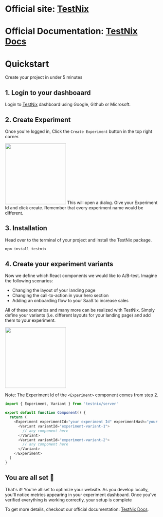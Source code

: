 # Official site: [TestNix](https://testnix.vercel.app/)

# Official Documentation: [TestNix Docs](https://testnix-docs.vercel.app)

# Quickstart
Create your project in under 5 minutes

## 1. Login to your dashboaard
Login to [TestNix](https://testnix.vercel.app) dashboard using Google, Github or Microsoft.

## 2. Create Experiment
Once you're logged in, Click the ```Create Experiment``` button in the top right corner.

<img height="200" src="https://testnix.vercel.app/_next/image?url=%2Fdashboard-preview.png&w=1920&q=100" />
This will open a dialog. Give your Experiment Id and click create. Remember that every experiment name would be different.

## 3. Installation
Head over to the terminal of your project and install the TestNix package.
  ```bash copy
  npm install testnix
  ```

## 4. Create your experiment variants
Now we define which React components we would like to A/B-test. Imagine the following scenarios:

- Changing the layout of your landing page
- Changing the call-to-action in your hero section
- Adding an onboarding flow to your SaaS to increase sales

All of these scenarios and many more can be realized with TestNix. Simply define your variants (i.e. different layouts for your landing page) and add them to your experiment.

<img height="200" src="https://testnix.vercel.app/_next/image?url=%2Fexperiment-preview.png&w=1920&q=100" />

Note: The Experiment Id of the ```<Experiment>``` component comes from step 2.

```ts copy
import { Experiment, Variant } from 'testnix/server'

export default function Component() {
  return (
    <Experiment experimentId="your experiment Id" experimentHash="your experiment Hash">
      <Variant variantId="experiment-variant-1">
        // any component here
      </Variant>
      <Variant variantId="experiment-variant-2">
        // any component here
      </Variant>
    </Experiment>
  )
}
```

## You are all set 🎉

That's it! You're all set to optimize your website. As you develop locally, you'll notice metrics appearing in your experiment dashboard. Once you've verified everything is working correctly, your setup is complete

To get more details, checkout our official documentation: [TestNix Docs](https://testnix-docs.vercel.app).
